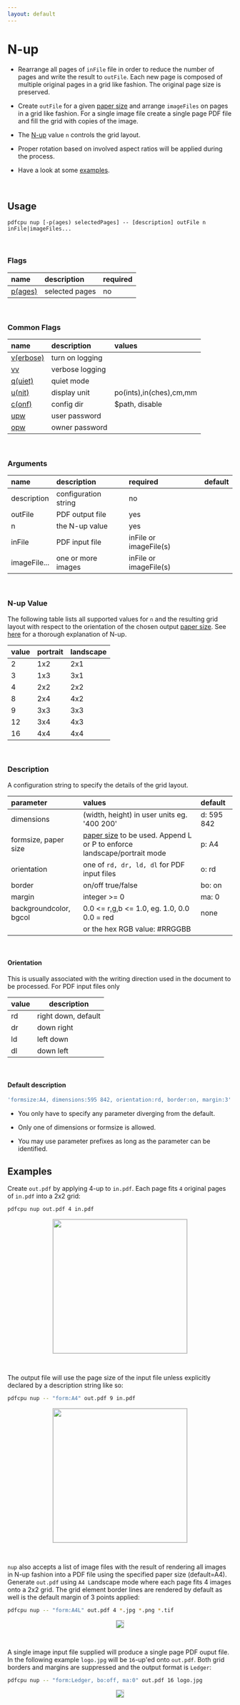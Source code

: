 ```yaml
---
layout: default
---
```


# N-up

* Rearrange all pages of `inFile` file in order to reduce the number of pages and write the result to `outFile`.
Each new page is composed of multiple original pages in a grid like fashion.
The original page size is preserved.

* Create `outFile` for a given [paper size](../paper.md) and arrange `imageFiles` on pages in a grid like fashion.
For a single image file create a single page PDF file and fill the grid with copies of the image.

* The [N-up](https://en.wikipedia.org/wiki/N-up) value `n` controls the grid layout.

* Proper rotation based on involved aspect ratios will be applied during the process.

* Have a look at some [examples](#examples).

<br>


## Usage

```
pdfcpu nup [-p(ages) selectedPages] -- [description] outFile n inFile|imageFiles...
```

<br>

### Flags

| name                                         | description    | required
|:---------------------------------------------|:---------------|---------
| [p(ages)](../getting_started/page_selection) | selected pages | no

<br>

### Common Flags

| name                                            | description     | values
|:------------------------------------------------|:----------------|:-------
| [v(erbose)](../getting_started/common_flags.md) | turn on logging |
| [vv](../getting_started/common_flags.md)        | verbose logging |
| [q(uiet)](../getting_started/common_flags.md)   | quiet mode      |
| [u(nit)](../getting_started/common_flags.md)    | display unit    | po(ints),in(ches),cm,mm
| [c(onf)](../getting_started/common_flags.md)       | config dir      | $path, disable
| [upw](../getting_started/common_flags.md)          | user password   |
| [opw](../getting_started/common_flags.md)          | owner password  |

<br>

### Arguments

| name         | description          | required | default
|:-------------|:---------------------|:---------|:-
| description  | configuration string | no
| outFile      | PDF output file      | yes
| n            | the N-up value       | yes
| inFile       | PDF input file       | inFile or imageFile(s)
| imageFile... | one or more images   | inFile or imageFile(s)

<br>

### N-up Value

The following table lists all supported values for `n` and the resulting grid layout with respect to the orientation of the chosen output [paper size](../paper.md). See [here](https://en.wikipedia.org/wiki/N-up) for a thorough explanation of N-up.

| value | portrait | landscape
|:------|:---------|----------
| 2     | 1x2      | 2x1
| 3     | 1x3      | 3x1
| 4     | 2x2      | 2x2
| 8     | 2x4      | 4x2
| 9     | 3x3      | 3x3
| 12    | 3x4      | 4x3
| 16    | 4x4      | 4x4

<br>

### Description

A configuration string to specify the details of the grid layout.

| parameter            | values                                      | default
|:---------------------|:--------------------------------------------|:--
| dimensions           | (width, height) in user units eg. '400 200' | d: 595 842
| formsize, paper size | [paper size](../paper.md) to be used. Append L or P to enforce landscape/portrait mode| p: A4
| orientation          | one of `rd, dr, ld, dl` for PDF input files | o: rd
| border               | on/off true/false                           | bo: on
| margin               | integer >= 0                                | ma: 0
| backgroundcolor, bgcol| 0.0 <= r,g,b <= 1.0, eg. 1.0, 0.0 0.0 = red | none
|                      | or the hex RGB value: #RRGGBB               |

<br>

#### Orientation

This is usually associated with the writing direction used in the document to be processed. For PDF input files only

| value | description |
|:------|-------------|
| rd    | right down, default |
| dr    | down right  |
| ld    | left down   |
| dl    | down left   |

<br>

#### Default description

```sh
'formsize:A4, dimensions:595 842, orientation:rd, border:on, margin:3'
```

* You only have to specify any parameter diverging from the default.

* Only one of dimensions or formsize is allowed.

* You may use parameter prefixes as long as the parameter can be identified.


## Examples

Create `out.pdf` by applying 4-up to `in.pdf`. Each page fits `4` original pages of `in.pdf` into a 2x2 grid:
```sh
pdfcpu nup out.pdf 4 in.pdf
```

<p align="center">
  <img style="border-color:silver" border="1" src="resources/nup4pdf.png" height="300">
</p>

<br>

The output file will use the page size of the input file unless explicitly declared by a description string like so:
```sh
pdfcpu nup -- "form:A4" out.pdf 9 in.pdf
```

<p align="center">
  <img style="border-color:silver" border="1" src="resources/nup9pdf.png" height="300">
</p>

<br>

`nup` also accepts a list of image files with the result of rendering all images
in N-up fashion into a PDF file using the specified paper size (default=A4).
Generate `out.pdf` using `A4 L`andscape mode where each page fits 4 images onto a 2x2 grid.
The grid element border lines are rendered by default as well is the default margin of 3 points applied:

```sh
pdfcpu nup -- "form:A4L" out.pdf 4 *.jpg *.png *.tif
````


<p align="center">
  <img style="border-color:silver" border="1" src="resources/nup4img.png">
</p>

<br>

A single image input file supplied will produce a single page PDF ouput file.<br>
In the following example `logo.jpg` will be `16`-up'ed onto `out.pdf`.
Both grid borders and margins are suppressed and the output format is `Ledger`:

```sh
pdfcpu nup -- "form:Ledger, bo:off, ma:0" out.pdf 16 logo.jpg
```


<p align="center">
  <img style="border-color:silver" border="1" src="resources/nup16img.png">
</p>